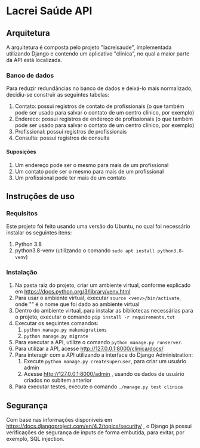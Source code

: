 # Lacrei Saúde API

## Arquitetura

A arquitetura é composta pelo projeto "lacreisaude", implementada utilizando Django e contendo um aplicativo "clinica",
no qual a maior parte da API está localizada.

### Banco de dados 

Para reduzir redundâncias no banco de dados e deixá-lo mais normalizado, decidiu-se construir as seguintes tabelas:

1. Contato: possui registros de contato de profissionais (o que também pode ser usado para salvar o contato de um centro clínico, por exemplo)
2. Endereco: possui registros de endereço de profissionais (o que também pode ser usado para salvar o contato de um centro clínico, por exemplo)
3. Profissional: possui registros de profissionais
4. Consulta: possui registros de consulta

#### Suposições
1. Um endereço pode ser o mesmo para mais de um profissional 
2. Um contato pode ser o mesmo para mais de um profissional
3. Um profissional pode ter mais de um contato

## Instruções de uso

### Requisitos

Este projeto foi feito usando uma versão do Ubuntu, no qual foi necessário instalar os seguintes itens:

1. Python 3.8
2. python3.8-venv (utilizando o comando `sudo apt install python3.8-venv`)

### Instalação

1. Na pasta raiz do projeto, criar um ambiente virtual, conforme explicado em https://docs.python.org/3/library/venv.html
2. Para usar o ambiente virtual, executar `source <venv>/bin/activate`, onde "<venv>" é o nome que foi dado ao ambiente virtual
3. Dentro do ambiente virtual, para instalar as bibliotecas necessárias para o projeto, executar o comando `pip install -r requirements.txt`
4. Executar os seguintes comandos:
   1. `python manage.py makemigrations`
   2. `python manage.py migrate`
5. Para executar a API, utilize o comando `python manage.py runserver`. 
6. Para utilizar a API, acesse http://127.0.0.1:8000/clinica/docs/
7. Para interagir com a API utilizando a interface do Django Administration: 
   1. Execute `python manage.py createsuperuser`, para criar um usuário admin
   2. Acesse http://127.0.0.1:8000/admin , usando os dados de usuário criados no subitem anterior
8. Para executar testes, execute o comando `./manage.py test clinica`

## Segurança

Com base nas informações disponíveis em https://docs.djangoproject.com/en/4.2/topics/security/ , o Django já possui
verificações de segurança de inputs de forma embutida, para evitar, por exemplo, SQL injection.

